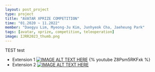 ```yaml
---
layout: post_project
type: project
title: "AVATAR XPRIZE COMPETITION"
time: "01.2020 ~ 11.2022"
member: "Daegyu Lim, Myeong-Ju Kim, Junhyeok Cha, Jaeheung Park"
tags: [avatar, xprize, competition, teleoperation]
image: IJRR2023_thumb.png
---
```

TEST
test

- Extension 1
[![IMAGE ALT TEXT HERE](http://img.youtube.com/vi/Z8Psm5RKFxk/0.jpg)](http://www.youtube.com/watch?v=Z8Psm5RKFxk)
{% youtube Z8Psm5RKFxk %}
- Extension 2
[![IMAGE ALT TEXT HERE](http://img.youtube.com/vi/ZpnMEjvGsaQ/0.jpg)](http://www.youtube.com/watch?v=ZpnMEjvGsaQ)
